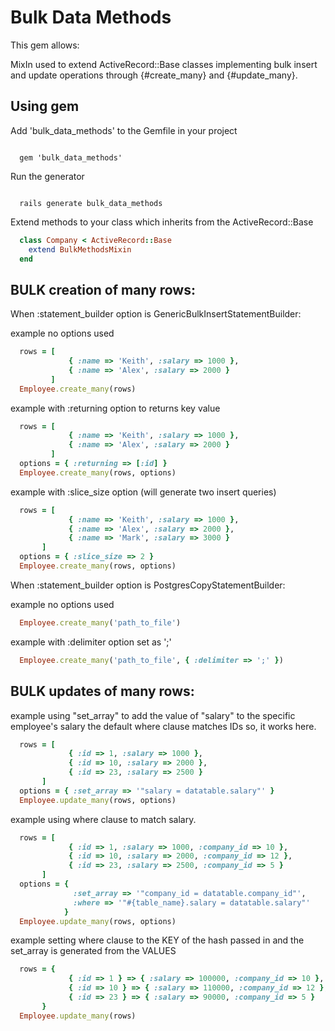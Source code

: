 # Bulk Data Methods

This gem allows:

MixIn used to extend ActiveRecord::Base classes implementing bulk insert and update operations
through {#create_many} and {#update_many}.

## Using gem

Add 'bulk_data_methods' to the Gemfile in your project

<code>
  gem 'bulk_data_methods'
</code>

Run the generator

<code>
  rails generate bulk_data_methods
</code>

Extend methods to your class which inherits from the ActiveRecord::Base

```ruby
  class Company < ActiveRecord::Base
    extend BulkMethodsMixin
  end
```

## BULK creation of many rows:

When :statement_builder option is GenericBulkInsertStatementBuilder:

example no options used

```ruby
  rows = [
             { :name => 'Keith', :salary => 1000 },
             { :name => 'Alex', :salary => 2000 }
         ]
  Employee.create_many(rows)
```

example with :returning option to returns key value

```ruby
  rows = [
             { :name => 'Keith', :salary => 1000 },
             { :name => 'Alex', :salary => 2000 }
         ]
  options = { :returning => [:id] }
  Employee.create_many(rows, options)
```

example with :slice_size option (will generate two insert queries)

```ruby
  rows = [
             { :name => 'Keith', :salary => 1000 },
             { :name => 'Alex', :salary => 2000 },
             { :name => 'Mark', :salary => 3000 }
       ]
  options = { :slice_size => 2 }
  Employee.create_many(rows, options)
```

When :statement_builder option is PostgresCopyStatementBuilder:

example no options used

```ruby
  Employee.create_many('path_to_file')
```

example with :delimiter option set as ';'

```ruby
  Employee.create_many('path_to_file', { :delimiter => ';' })
```

## BULK updates of many rows:

example using "set_array" to add the value of "salary" to the specific employee's salary the default where clause matches IDs so, it works here.

```ruby
  rows = [
             { :id => 1, :salary => 1000 },
             { :id => 10, :salary => 2000 },
             { :id => 23, :salary => 2500 }
       ]
  options = { :set_array => '"salary = datatable.salary"' }
  Employee.update_many(rows, options)
```

example using where clause to match salary.

```ruby
  rows = [
             { :id => 1, :salary => 1000, :company_id => 10 },
             { :id => 10, :salary => 2000, :company_id => 12 },
             { :id => 23, :salary => 2500, :company_id => 5 }
       ]
  options = {
              :set_array => '"company_id = datatable.company_id"',
              :where => '"#{table_name}.salary = datatable.salary"'
            }
  Employee.update_many(rows, options)
```

  example setting where clause to the KEY of the hash passed in and the set_array is generated from the VALUES

```ruby
  rows = {
             { :id => 1 } => { :salary => 100000, :company_id => 10 },
             { :id => 10 } => { :salary => 110000, :company_id => 12 },
             { :id => 23 } => { :salary => 90000, :company_id => 5 }
       }
  Employee.update_many(rows)
```